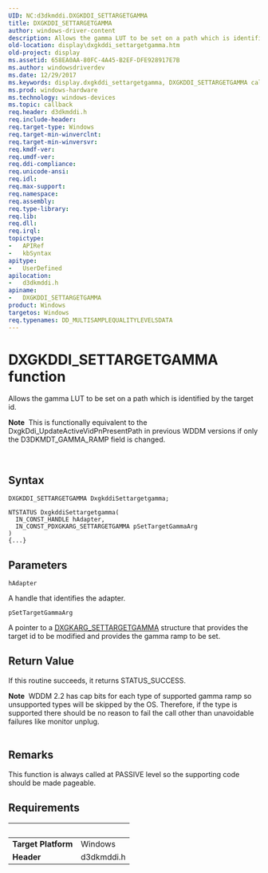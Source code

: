 ```yaml
---
UID: NC:d3dkmddi.DXGKDDI_SETTARGETGAMMA
title: DXGKDDI_SETTARGETGAMMA
author: windows-driver-content
description: Allows the gamma LUT to be set on a path which is identified by the target id.Note  This is functionally equivalent to the DxgkDdi_UpdateActiveVidPnPresentPath in previous WDDM versions if only the D3DKMDT_GAMMA_RAMP field is changed. .
old-location: display\dxgkddi_settargetgamma.htm
old-project: display
ms.assetid: 658EA0AA-80FC-4A45-B2EF-DFE928917E7B
ms.author: windowsdriverdev
ms.date: 12/29/2017
ms.keywords: display.dxgkddi_settargetgamma, DXGKDDI_SETTARGETGAMMA callback function [Display Devices], DXGKDDI_SETTARGETGAMMA, d3dkmddi/DXGKDDI_SETTARGETGAMMA
ms.prod: windows-hardware
ms.technology: windows-devices
ms.topic: callback
req.header: d3dkmddi.h
req.include-header: 
req.target-type: Windows
req.target-min-winverclnt: 
req.target-min-winversvr: 
req.kmdf-ver: 
req.umdf-ver: 
req.ddi-compliance: 
req.unicode-ansi: 
req.idl: 
req.max-support: 
req.namespace: 
req.assembly: 
req.type-library: 
req.lib: 
req.dll: 
req.irql: 
topictype:
-	APIRef
-	kbSyntax
apitype:
-	UserDefined
apilocation:
-	d3dkmddi.h
apiname:
-	DXGKDDI_SETTARGETGAMMA
product: Windows
targetos: Windows
req.typenames: DD_MULTISAMPLEQUALITYLEVELSDATA
---
```



# DXGKDDI_SETTARGETGAMMA function
Allows the gamma LUT to be set on a path which is identified by the target id.<div class="alert"><b>Note</b>  This is functionally equivalent to the DxgkDdi_UpdateActiveVidPnPresentPath in previous WDDM versions if only the D3DKMDT_GAMMA_RAMP field is changed.</div>
<div> </div>

## Syntax

```
DXGKDDI_SETTARGETGAMMA DxgkddiSettargetgamma;

NTSTATUS DxgkddiSettargetgamma(
  IN_CONST_HANDLE hAdapter,
  IN_CONST_PDXGKARG_SETTARGETGAMMA pSetTargetGammaArg
)
{...}
```

## Parameters

`hAdapter`

A handle that identifies the adapter.

`pSetTargetGammaArg`

A pointer to a <a href="..\d3dkmddi\ns-d3dkmddi-_dxgkarg_settargetgamma.md">DXGKARG_SETTARGETGAMMA</a> structure that provides the target id to be modified and provides the gamma ramp to be set.


## Return Value

If this routine succeeds, it returns STATUS_SUCCESS. 
<div class="alert"><b>Note</b>  WDDM 2.2 has cap bits for each type of supported gamma ramp so unsupported types will be skipped by the OS. Therefore, if the type is supported there should be no reason to fail the call other than unavoidable failures like monitor unplug.</div><div> </div>

## Remarks

This function is always called at PASSIVE level so the supporting code should be made pageable.

## Requirements
| &nbsp; | &nbsp; |
| ---- |:---- |
| **Target Platform** | Windows |
| **Header** | d3dkmddi.h |
